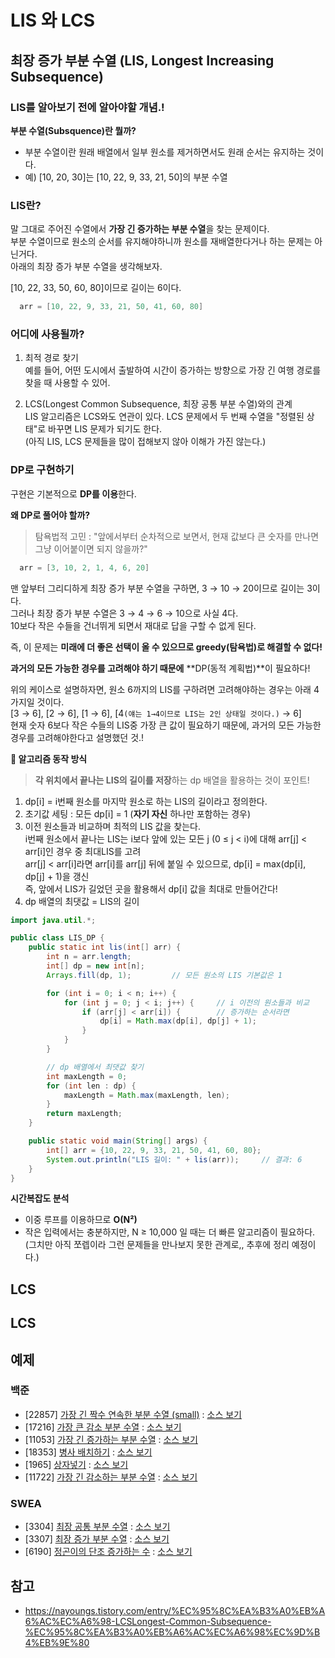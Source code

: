 # LIS 와 LCS

## 최장 증가 부분 수열 (LIS, Longest Increasing Subsequence)
### LIS를 알아보기 전에 알아야할 개념.!
**부분 수열(Subsquence)란 뭘까?**  
- 부분 수열이란 원래 배열에서 일부 원소를 제거하면서도 원래 순서는 유지하는 것이다.
- 예) [10, 20, 30]는 [10, 22, 9, 33, 21, 50]의 부분 수열

### LIS란?
말 그대로 주어진 수열에서 **가장 긴 증가하는 부분 수열**을 찾는 문제이다.  
부분 수열이므로 원소의 순서를 유지해야하니까 원소를 재배열한다거나 하는 문제는 아닌거다.  
아래의 최장 증가 부분 수열을 생각해보자.  

[10, 22, 33, 50, 60, 80]이므로 길이는 6이다.
```java
  arr = [10, 22, 9, 33, 21, 50, 41, 60, 80]
```

### 어디에 사용될까?
1. 최적 경로 찾기  
예를 들어, 어떤 도시에서 출발하여 시간이 증가하는 방향으로 가장 긴 여행 경로를 찾을 때 사용할 수 있어.

2. LCS(Longest Common Subsequence, 최장 공통 부분 수열)와의 관계  
LIS 알고리즘은 LCS와도 연관이 있다. LCS 문제에서 두 번째 수열을 "정렬된 상태"로 바꾸면 LIS 문제가 되기도 한다.  
(아직 LIS, LCS 문제들을 많이 접해보지 않아 이해가 가진 않는다.)

### DP로 구현하기
구현은 기본적으로 **DP를 이용**한다.  

**왜 DP로 풀어야 할까?** 
> 탐욕법적 고민 : "앞에서부터 순차적으로 보면서, 현재 값보다 큰 숫자를 만나면 그냥 이어붙이면 되지 않을까?"
```java
  arr = [3, 10, 2, 1, 4, 6, 20]
```
맨 앞부터 그리디하게 최장 증가 부분 수열을 구하면, 3 → 10 → 20이므로 길이는 3이다.  
그러나 최장 증가 부분 수열은 3 → 4 → 6 → 10으로 사실 4다.  
10보다 작은 수들을 건너뛰게 되면서 재대로 답을 구할 수 없게 된다.

즉, 이 문제는 **미래에 더 좋은 선택이 올 수 있으므로 greedy(탐욕법)로 해결할 수 없다!**

**과거의 모든 가능한 경우를 고려해야 하기 때문에** **DP(동적 계획법)**이 필요하다!

위의 케이스로 설명하자면, 원소 6까지의 LIS를 구하려면 고려해야하는 경우는 아래 4가지일 것이다.  
[3 → 6], [2 → 6], [1 → 6], [4`(얘는 1→4이므로 LIS는 2인 상태일 것이다.)` → 6]  
현재 숫자 6보다 작은 수들의 LIS중 가장 큰 값이 필요하기 때문에, 과거의 모든 가능한 경우를 고려해야한다고 설명했던 것.!

**📌 알고리즘 동작 방식**  
> **각 위치에서 끝나는 LIS의 길이를 저장**하는 dp 배열을 활용하는 것이 포인트!
1. dp[i] = i번째 원소를 마지막 원소로 하는 LIS의 길이라고 정의한다.  
2. 초기값 세팅 : 모든 dp[i] = 1 (**자기 자신** 하나만 포함하는 경우)  
3. 이전 원소들과 비교하며 최적의 LIS 값을 찾는다.  
  i번째 원소에서 끝나는 LIS는 i보다 앞에 있는 모든 j (0 ≤ j < i)에 대해 arr[j] < arr[i]인 경우 중 최대LIS를 고려  
  arr[j] < arr[i]라면 arr[i]를 arr[j] 뒤에 붙일 수 있으므로, dp[i] = max(dp[i], dp[j] + 1)을 갱신  
  즉, 앞에서 LIS가 길었던 곳을 활용해서 dp[i] 값을 최대로 만들어간다!
4. dp 배열의 최댓값 = LIS의 길이
   
```java
import java.util.*;

public class LIS_DP {
    public static int lis(int[] arr) {
        int n = arr.length;
        int[] dp = new int[n];
        Arrays.fill(dp, 1);         // 모든 원소의 LIS 기본값은 1

        for (int i = 0; i < n; i++) {
            for (int j = 0; j < i; j++) {     // i 이전의 원소들과 비교
                if (arr[j] < arr[i]) {        // 증가하는 순서라면
                    dp[i] = Math.max(dp[i], dp[j] + 1);
                }
            }
        }

        // dp 배열에서 최댓값 찾기
        int maxLength = 0;
        for (int len : dp) {
            maxLength = Math.max(maxLength, len);
        }
        return maxLength;
    }

    public static void main(String[] args) {
        int[] arr = {10, 22, 9, 33, 21, 50, 41, 60, 80};
        System.out.println("LIS 길이: " + lis(arr));     // 결과: 6
    }
}
```

**시간복잡도 분석**  
- 이중 루프를 이용하므로 **O(N²)**
- 작은 입력에서는 충분하지만, N ≥ 10,000 일 때는 더 빠른 알고리즘이 필요하다. (그치만 아직 쪼렙이라 그런 문제들을 만나보지 못한 관계로,, 추후에 정리 예정이다.)

## LCS

## LCS

## 예제
### 백준
- [22857] [가장 긴 짝수 연속한 부분 수열 (small)](https://www.acmicpc.net/problem/22857) : [소스 보기](https://github.com/YunSuJeong/Coding-Test/tree/main/%EB%B0%B1%EC%A4%80/Silver/22857.%E2%80%85%EA%B0%80%EC%9E%A5%E2%80%85%EA%B8%B4%E2%80%85%EC%A7%9D%EC%88%98%E2%80%85%EC%97%B0%EC%86%8D%ED%95%9C%E2%80%85%EB%B6%80%EB%B6%84%E2%80%85%EC%88%98%EC%97%B4%E2%80%85%EF%BC%88small%EF%BC%89)
- [17216] [가장 큰 감소 부분 수열](https://www.acmicpc.net/problem/17216) : [소스 보기](https://github.com/YunSuJeong/Coding-Test/tree/main/%EB%B0%B1%EC%A4%80/Silver/17216.%E2%80%85%EA%B0%80%EC%9E%A5%E2%80%85%ED%81%B0%E2%80%85%EA%B0%90%EC%86%8C%E2%80%85%EB%B6%80%EB%B6%84%E2%80%85%EC%88%98%EC%97%B4)
- [11053] [가장 긴 증가하는 부분 수열](https://www.acmicpc.net/problem/11053) : [소스 보기](https://github.com/YunSuJeong/Coding-Test/tree/main/%EB%B0%B1%EC%A4%80/Silver/11053.%E2%80%85%EA%B0%80%EC%9E%A5%E2%80%85%EA%B8%B4%E2%80%85%EC%A6%9D%EA%B0%80%ED%95%98%EB%8A%94%E2%80%85%EB%B6%80%EB%B6%84%E2%80%85%EC%88%98%EC%97%B4)
- [18353] [병사 배치하기](https://www.acmicpc.net/problem/18353) : [소스 보기](https://github.com/YunSuJeong/Coding-Test/tree/main/%EB%B0%B1%EC%A4%80/Silver/18353.%E2%80%85%EB%B3%91%EC%82%AC%E2%80%85%EB%B0%B0%EC%B9%98%ED%95%98%EA%B8%B0)
- [1965] [상자넣기](https://www.acmicpc.net/problem/1965) : [소스 보기](https://github.com/YunSuJeong/Coding-Test/tree/main/%EB%B0%B1%EC%A4%80/Silver/1965.%E2%80%85%EC%83%81%EC%9E%90%EB%84%A3%EA%B8%B0)
- [11722] [가장 긴 감소하는 부분 수열](https://www.acmicpc.net/problem/11722) : [소스 보기](https://github.com/YunSuJeong/Coding-Test/tree/main/%EB%B0%B1%EC%A4%80/Silver/11722.%E2%80%85%EA%B0%80%EC%9E%A5%E2%80%85%EA%B8%B4%E2%80%85%EA%B0%90%EC%86%8C%ED%95%98%EB%8A%94%E2%80%85%EB%B6%80%EB%B6%84%E2%80%85%EC%88%98%EC%97%B4)

### SWEA
- [3304] [최장 공통 부분 수열](https://swexpertacademy.com/main/code/problem/problemDetail.do?contestProbId=AWBOHEx66kIDFAWr&categoryId=AWBOHEx66kIDFAWr&categoryType=CODE&problemTitle=3304&orderBy=FIRST_REG_DATETIME&selectCodeLang=ALL&select-1=&pageSize=10&pageIndex=1) : [소스 보기](https://github.com/YunSuJeong/Coding-Test/tree/main/SWEA/D3/3304.%E2%80%85%EC%B5%9C%EC%9E%A5%E2%80%85%EA%B3%B5%ED%86%B5%E2%80%85%EB%B6%80%EB%B6%84%E2%80%85%EC%88%98%EC%97%B4)
- [3307] [최장 증가 부분 수열](https://swexpertacademy.com/main/code/problem/problemDetail.do?contestProbId=AWBOKg-a6l0DFAWr&categoryId=AWBOKg-a6l0DFAWr&categoryType=CODE&problemTitle=3307&orderBy=FIRST_REG_DATETIME&selectCodeLang=ALL&select-1=&pageSize=10&pageIndex=1) : [소스 보기](https://github.com/YunSuJeong/Coding-Test/tree/main/SWEA/D3/3307.%E2%80%85%EC%B5%9C%EC%9E%A5%E2%80%85%EC%A6%9D%EA%B0%80%E2%80%85%EB%B6%80%EB%B6%84%E2%80%85%EC%88%98%EC%97%B4)
- [6190] [정곤이의 단조 증가하는 수](https://swexpertacademy.com/main/code/problem/problemDetail.do?contestProbId=AWcPjEuKAFgDFAU4&categoryId=AWcPjEuKAFgDFAU4&categoryType=CODE&problemTitle=6190&orderBy=FIRST_REG_DATETIME&selectCodeLang=ALL&select-1=&pageSize=10&pageIndex=1) : [소스 보기](https://github.com/YunSuJeong/Coding-Test/tree/main/SWEA/D3/6190.%E2%80%85%EC%A0%95%EA%B3%A4%EC%9D%B4%EC%9D%98%E2%80%85%EB%8B%A8%EC%A1%B0%E2%80%85%EC%A6%9D%EA%B0%80%ED%95%98%EB%8A%94%E2%80%85%EC%88%98)

## 참고
- https://nayoungs.tistory.com/entry/%EC%95%8C%EA%B3%A0%EB%A6%AC%EC%A6%98-LCSLongest-Common-Subsequence-%EC%95%8C%EA%B3%A0%EB%A6%AC%EC%A6%98%EC%9D%B4%EB%9E%80
